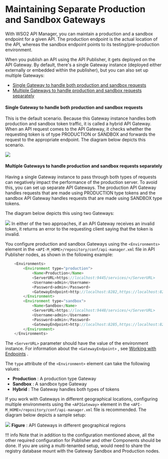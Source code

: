 # Maintaining Separate Production and Sandbox Gateways

With WSO2 API Manager, you can maintain a production and a sandbox endpoint for a given API. The production endpoint is the actual location of the API, whereas the sandbox endpoint points to its testing/pre-production environment.

When you publish an API using the API Publisher, it gets deployed on the API Gateway. By default, there's a single Gateway instance (deployed either externally or embedded within the publisher), but you can also set up multiple Gateways:

-   [Single Gateway to handle both production and sandbox requests](#MaintainingSeparateProductionandSandboxGateways-SingleGatewaytohandlebothproductionandsandboxrequests)
-   [Multiple Gateways to handle production and sandbox requests separately](#MaintainingSeparateProductionandSandboxGateways-MultipleGatewaystohandleproductionandsandboxrequestsseparately)

#### Single Gateway to handle both production and sandbox requests

This is the default scenario. Because this Gateway instance handles both production and sandbox token traffic, it is called a hybrid API Gateway. When an API request comes to the API Gateway, it checks whether the requesting token is of type PRODUCTION or SANDBOX and forwards the request to the appropriate endpoint. The diagram below depicts this scenario.

![](attachments/103333581/103333584.png)
#### Multiple Gateways to handle production and sandbox requests separately

Having a single Gateway instance to pass through both types of requests can negatively impact the performance of the production server. To avoid this, you can set up separate API Gateways. The production API Gateway handles requests that are made using PRODUCTION type tokens and the sandbox API Gateway handles requests that are made using SANDBOX type tokens.

The diagram below depicts this using two Gateways:

![](attachments/103333581/103333583.png)
In either of the two approaches, if an API Gateway receives an invalid token, it returns an error to the requesting client saying that the token is invalid.

You configure production and sandbox Gateways using the `<Environments>` element in the `<API-M_HOME>/repository/conf/api-manager.xml` file in API Publisher nodes, as shown in the following example:

``` java
    <Environments>
        <Environment type="production">
            <Name>Production</Name>
            <ServerURL>https://localhost:9445/services/</ServerURL>
            <Username>admin</Username>
            <Password>admin</Password>
            <GatewayEndpoint>http://localhost:8282,https://localhost:8245</GatewayEndpoint>
        </Environment>   
        <Environment type="sandbox">
            <Name>Sandbox</Name>
            <ServerURL>https://localhost:9448/services/</ServerURL>
            <Username>admin</Username>
            <Password>admin</Password>        
            <GatewayEndpoint>http://localhost:8285,https://localhost:8248</GatewayEndpoint>
        </Environment>
    </Environments>
```

The `<ServerURL>` parameter should have the value of the environment instance. For information about the `<GatewayEndpoint>` , see [Working with Endpoints](https://docs.wso2.com/display/AM260/Working+with+Endpoints) .

The `type` attribute of the `<Environment>` element can take the following values:

-   **Production** : A production type Gateway
-   **Sandbox** : A sandbox type Gateway
-   **Hybrid** : The Gateway handles both types of tokens

If you work with Gateways in different geographical locations, configuring multiple environments using the `<APIGateway>` element in the `<API-M_HOME>/repository/conf/api-manager.xml` file is recommended. The diagram below depicts a sample setup:

![](attachments/103333581/103333582.png)
**Figure** : API Gateways in different geographical regions

!!! info
Note that in addition to the configuration mentioned above, all the other required configuration for Publisher and other Components should be done. If you are using a multi-tenanted setup, would need to share the registry database mount with the Gateway Sandbox and Production nodes.


